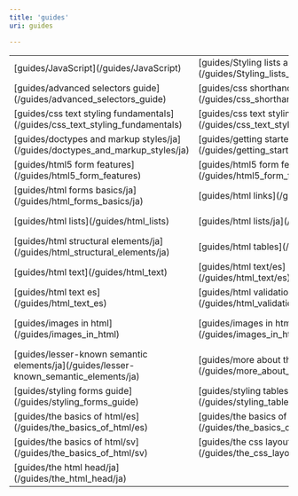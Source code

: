 ```yaml
---
title: 'guides'
uri: guides

---
```

<table class="mw-prefixindex-list-table">
<tr>
<td>
[guides/JavaScript](/guides/JavaScript)
</td>
<td>
[guides/Styling lists and links](/guides/Styling_lists_and_links)
</td>
<td>
[guides/advanced css text styling](/guides/advanced_css_text_styling)
</td>
</tr>
<tr>
<td>
[guides/advanced selectors guide](/guides/advanced_selectors_guide)
</td>
<td>
[guides/css shorthand](/guides/css_shorthand)
</td>
<td>
[guides/css shorthand reference](/guides/css_shorthand_reference)

</td>
</tr>
<tr>
<td>
[guides/css text styling fundamentals](/guides/css_text_styling_fundamentals)
</td>
<td>
[guides/css text styling fundamentals/ja](/guides/css_text_styling_fundamentals/ja)
</td>
<td>
[guides/doctypes and markup styles](/guides/doctypes_and_markup_styles)
</td>
</tr>
<tr>
<td>
[guides/doctypes and markup styles/ja](/guides/doctypes_and_markup_styles/ja)
</td>
<td>
[guides/getting started with css](/guides/getting_started_with_css)
</td>
<td>
[guides/getting started with css/ja](/guides/getting_started_with_css/ja)
</td>
</tr>
<tr>
<td>
[guides/html5 form features](/guides/html5_form_features)

</td>
<td>
[guides/html5 form features/ja](/guides/html5_form_features/ja)
</td>
<td>
[guides/html forms basics](/guides/html_forms_basics)
</td>
</tr>
<tr>
<td>
[guides/html forms basics/ja](/guides/html_forms_basics/ja)
</td>
<td>
[guides/html links](/guides/html_links)
</td>
<td>
[guides/html links/ja](/guides/html_links/ja)
</td>
</tr>
<tr>
<td>
[guides/html lists](/guides/html_lists)
</td>
<td>
[guides/html lists/ja](/guides/html_lists/ja)
</td>
<td>
[guides/html structural elements](/guides/html_structural_elements)
</td>
</tr>
<tr>
<td>
[guides/html structural elements/ja](/guides/html_structural_elements/ja)
</td>
<td>
[guides/html tables](/guides/html_tables)
</td>
<td>
[guides/html tables/ja](/guides/html_tables/ja)
</td>
</tr>
<tr>
<td>
[guides/html text](/guides/html_text)
</td>
<td>
[guides/html text/es](/guides/html_text/es)
</td>
<td>
[guides/html text/ja](/guides/html_text/ja)
</td>
</tr>
<tr>
<td>
[guides/html text es](/guides/html_text_es)
</td>
<td>
[guides/html validation](/guides/html_validation)
</td>
<td>
[guides/html validation/ja](/guides/html_validation/ja)
</td>
</tr>
<tr>
<td>
[guides/images in html](/guides/images_in_html)
</td>
<td>
[guides/images in html/ja](/guides/images_in_html/ja)
</td>
<td>
[guides/lesser-known semantic elements](/guides/lesser-known_semantic_elements)
</td>
</tr>
<tr>
<td>
[guides/lesser-known semantic elements/ja](/guides/lesser-known_semantic_elements/ja)
</td>
<td>
[guides/more about the html head](/guides/more_about_the_html_head)
</td>
<td>
[guides/security/web security basics](/guides/security/web_security_basics)
</td>
</tr>
<tr>
<td>
[guides/styling forms guide](/guides/styling_forms_guide)
</td>
<td>
[guides/styling tables](/guides/styling_tables)
</td>
<td>
[guides/the basics of html](/guides/the_basics_of_html)
</td>
</tr>
<tr>
<td>
[guides/the basics of html/es](/guides/the_basics_of_html/es)
</td>
<td>
[guides/the basics of html/ja](/guides/the_basics_of_html/ja)
</td>
<td>
[guides/the basics of html/ko](/guides/the_basics_of_html/ko)
</td>
</tr>
<tr>
<td>
[guides/the basics of html/sv](/guides/the_basics_of_html/sv)
</td>
<td>
[guides/the css layout model](/guides/the_css_layout_model)
</td>
<td>
[guides/the html head](/guides/the_html_head)
</td>
</tr>
<tr>
<td>
[guides/the html head/ja](/guides/the_html_head/ja)
</td>
</tr>
</table>
